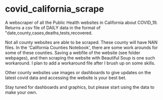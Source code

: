 # covid_california_scrape
 A webscraper of all the Public Health websites in California about COVID_19.
 Returns a csv file of DAILY data in the format of
 "date,county,cases,deaths,tests,recovered.

 Not all county websites are able to be scraped. These county will have NAN files.
 In the 'California Counties Notebook', there are some work arounds for some of
 these counties. Saving a webfile of the website (see folder webpages), and
 then scraping the website with Beautiful Soup is one such workaround. I plan
 to add a workaround file after I brush up on some skills.

 Other county websites use images or dashboards to give updates on the latest
 covid data and accessing the website is your best bet.  

 Stay tuned for dashboards and graphics, but please start using the data to make
 your own.
